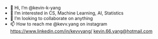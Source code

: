 - 👋 Hi, I’m @kevin-k-yang
- 👀 I’m interested in CS, Machine Learning, AI, Statistics
- 💞️ I’m looking to collaborate on anything
- 📫 How to reach me @kevv.yang on instagram
https://www.linkedin.com/in/kevvyang/
kevin.66.yang@hotmail.com
